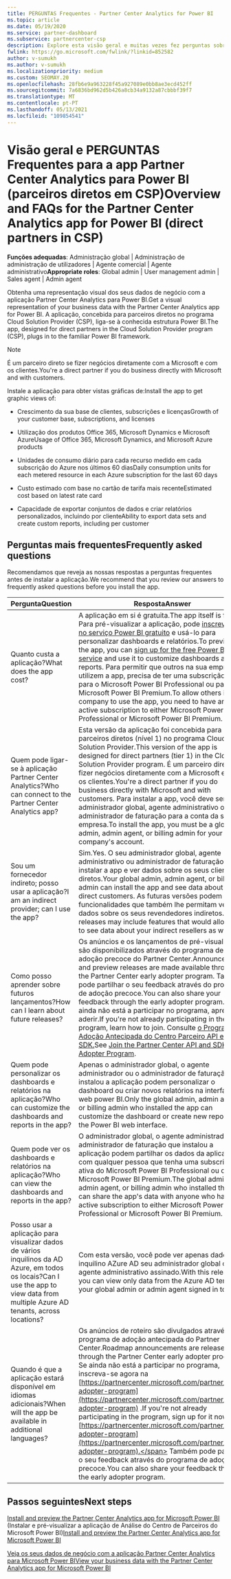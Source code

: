 ```yaml
---
title: PERGUNTAS Frequentes - Partner Center Analytics for Power BI
ms.topic: article
ms.date: 05/19/2020
ms.service: partner-dashboard
ms.subservice: partnercenter-csp
description: Explore esta visão geral e muitas vezes fez perguntas sobre a aplicação Partner Center Analytics para Power BI.
fwlink: https://go.microsoft.com/fwlink/?linkid=852582
author: v-sumukh
ms.author: v-sumukh
ms.localizationpriority: medium
ms.custom: SEOMAY.20
ms.openlocfilehash: 28fb6e9a963228f45a927089e0bb8ae3ecd452ff
ms.sourcegitcommit: 7a6836bd962d5b426a8cb34a9132a87cbbbf39f7
ms.translationtype: MT
ms.contentlocale: pt-PT
ms.lasthandoff: 05/13/2021
ms.locfileid: "109854541"
---
```

# <a name="overview-and-faqs-for-the-partner-center-analytics-app-for-power-bi-direct-partners-in-csp"></a><span data-ttu-id="e3129-103">Visão geral e PERGUNTAS Frequentes para a app Partner Center Analytics para Power BI (parceiros diretos em CSP)</span><span class="sxs-lookup"><span data-stu-id="e3129-103">Overview and FAQs for the Partner Center Analytics app for Power BI (direct partners in CSP)</span></span>



<span data-ttu-id="e3129-104">**Funções adequadas**: Administração global | Administração de administração de utilizadores | Agente comercial | Agente administrativo</span><span class="sxs-lookup"><span data-stu-id="e3129-104">**Appropriate roles**: Global admin | User management admin | Sales agent | Admin agent</span></span>

<span data-ttu-id="e3129-105">Obtenha uma representação visual dos seus dados de negócio com a aplicação Partner Center Analytics para Power BI.</span><span class="sxs-lookup"><span data-stu-id="e3129-105">Get a visual representation of your business data with the Partner Center Analytics app for Power BI.</span></span> <span data-ttu-id="e3129-106">A aplicação, concebida para parceiros diretos no programa Cloud Solution Provider (CSP), liga-se à conhecida estrutura Power BI.</span><span class="sxs-lookup"><span data-stu-id="e3129-106">The app, designed for direct partners in the Cloud Solution Provider program (CSP), plugs in to the familiar Power BI framework.</span></span>

> [!NOTE]  
> <span data-ttu-id="e3129-107">É um parceiro direto se fizer negócios diretamente com a Microsoft e com os clientes.</span><span class="sxs-lookup"><span data-stu-id="e3129-107">You're a direct partner if you do business directly with Microsoft and with customers.</span></span>

<span data-ttu-id="e3129-108">Instale a aplicação para obter vistas gráficas de:</span><span class="sxs-lookup"><span data-stu-id="e3129-108">Install the app to get graphic views of:</span></span>

- <span data-ttu-id="e3129-109">Crescimento da sua base de clientes, subscrições e licenças</span><span class="sxs-lookup"><span data-stu-id="e3129-109">Growth of your customer base, subscriptions, and licenses</span></span>

- <span data-ttu-id="e3129-110">Utilização dos produtos Office 365, Microsoft Dynamics e Microsoft Azure</span><span class="sxs-lookup"><span data-stu-id="e3129-110">Usage of Office 365, Microsoft Dynamics, and Microsoft Azure products</span></span>

- <span data-ttu-id="e3129-111">Unidades de consumo diário para cada recurso medido em cada subscrição do Azure nos últimos 60 dias</span><span class="sxs-lookup"><span data-stu-id="e3129-111">Daily consumption units for each metered resource in each Azure subscription for the last 60 days</span></span>

- <span data-ttu-id="e3129-112">Custo estimado com base no cartão de tarifa mais recente</span><span class="sxs-lookup"><span data-stu-id="e3129-112">Estimated cost based on latest rate card</span></span>

- <span data-ttu-id="e3129-113">Capacidade de exportar conjuntos de dados e criar relatórios personalizados, incluindo por cliente</span><span class="sxs-lookup"><span data-stu-id="e3129-113">Ability to export data sets and create custom reports, including per customer</span></span>

## <a name="frequently-asked-questions"></a><span data-ttu-id="e3129-114">Perguntas mais frequentes</span><span class="sxs-lookup"><span data-stu-id="e3129-114">Frequently asked questions</span></span>

<span data-ttu-id="e3129-115">Recomendamos que reveja as nossas respostas a perguntas frequentes antes de instalar a aplicação.</span><span class="sxs-lookup"><span data-stu-id="e3129-115">We recommend that you review our answers to frequently asked questions before you install the app.</span></span>

| <span data-ttu-id="e3129-116">**Pergunta**</span><span class="sxs-lookup"><span data-stu-id="e3129-116">**Question**</span></span> | <span data-ttu-id="e3129-117">**Resposta**</span><span class="sxs-lookup"><span data-stu-id="e3129-117">**Answer**</span></span> |
| --- | ---------- |
| <span data-ttu-id="e3129-118">Quanto custa a aplicação?</span><span class="sxs-lookup"><span data-stu-id="e3129-118">What does the app cost?</span></span> | <span data-ttu-id="e3129-119">A aplicação em si é gratuita.</span><span class="sxs-lookup"><span data-stu-id="e3129-119">The app itself is free.</span></span> <span data-ttu-id="e3129-120">Para pré-visualizar a aplicação, pode [inscrever-se no serviço Power BI gratuito](https://go.microsoft.com/fwlink/p/?linkid=845347) e usá-lo para personalizar dashboards e relatórios.</span><span class="sxs-lookup"><span data-stu-id="e3129-120">To preview the app, you can [sign up for the free Power BI service](https://go.microsoft.com/fwlink/p/?linkid=845347) and use it to customize dashboards and reports.</span></span> <span data-ttu-id="e3129-121">Para permitir que outros na sua empresa utilizem a app, precisa de ter uma subscrição ativa para o Microsoft Power BI Professional ou para o Microsoft Power BI Premium.</span><span class="sxs-lookup"><span data-stu-id="e3129-121">To allow others in your company to use the app, you need to have an active subscription to either Microsoft Power BI Professional or Microsoft Power BI Premium.</span></span> |
| <span data-ttu-id="e3129-122">Quem pode ligar-se à aplicação Partner Center Analytics?</span><span class="sxs-lookup"><span data-stu-id="e3129-122">Who can connect to the Partner Center Analytics app?</span></span> | <span data-ttu-id="e3129-123">Esta versão da aplicação foi concebida para parceiros diretos (nível 1) no programa Cloud Solution Provider.</span><span class="sxs-lookup"><span data-stu-id="e3129-123">This version of the app is designed for direct partners (tier 1) in the Cloud Solution Provider program.</span></span> <span data-ttu-id="e3129-124">É um parceiro direto se fizer negócios diretamente com a Microsoft e com os clientes.</span><span class="sxs-lookup"><span data-stu-id="e3129-124">You're a direct partner if you do business directly with Microsoft and with customers.</span></span> <span data-ttu-id="e3129-125">Para instalar a app, você deve ser um administrador global, agente administrativo ou administrador de faturação para a conta da sua empresa.</span><span class="sxs-lookup"><span data-stu-id="e3129-125">To install the app, you must be a global admin, admin agent, or billing admin for your company's account.</span></span> |
| <span data-ttu-id="e3129-126">Sou um fornecedor indireto; posso usar a aplicação?</span><span class="sxs-lookup"><span data-stu-id="e3129-126">I am an indirect provider; can I use the app?</span></span> | <span data-ttu-id="e3129-127">Sim.</span><span class="sxs-lookup"><span data-stu-id="e3129-127">Yes.</span></span> <span data-ttu-id="e3129-128">O seu administrador global, agente administrativo ou administrador de faturação pode instalar a app e ver dados sobre os seus clientes diretos.</span><span class="sxs-lookup"><span data-stu-id="e3129-128">Your global admin, admin agent, or billing admin can install the app and see data about your direct customers.</span></span> <span data-ttu-id="e3129-129">As futuras versões podem incluir funcionalidades que também lhe permitam ver dados sobre os seus revendedores indiretos.</span><span class="sxs-lookup"><span data-stu-id="e3129-129">Future releases may include features that would allow you to see data about your indirect resellers as well.</span></span> |
| <span data-ttu-id="e3129-130">Como posso aprender sobre futuros lançamentos?</span><span class="sxs-lookup"><span data-stu-id="e3129-130">How can I learn about future releases?</span></span> | <span data-ttu-id="e3129-131">Os anúncios e os lançamentos de pré-visualização são disponibilizados através do programa de adoção precoce do Partner Center.</span><span class="sxs-lookup"><span data-stu-id="e3129-131">Announcements and preview releases are made available through the Partner Center early adopter program.</span></span> <span data-ttu-id="e3129-132">Também pode partilhar o seu feedback através do programa de adoção precoce.</span><span class="sxs-lookup"><span data-stu-id="e3129-132">You can also share your feedback through the early adopter program.</span></span> <span data-ttu-id="e3129-133">Se ainda não está a participar no programa, aprenda a aderir.</span><span class="sxs-lookup"><span data-stu-id="e3129-133">If you're not already participating in the program, learn how to join.</span></span> <span data-ttu-id="e3129-134">Consulte [o Programa de Adoção Antecipada do Centro Parceiro API e SDK.](/partner-center/develop/early-adopter-program)</span><span class="sxs-lookup"><span data-stu-id="e3129-134">See [Join the Partner Center API and SDK Early Adopter Program](/partner-center/develop/early-adopter-program).</span></span>  |
| <span data-ttu-id="e3129-135">Quem pode personalizar os dashboards e relatórios na aplicação?</span><span class="sxs-lookup"><span data-stu-id="e3129-135">Who can customize the dashboards and reports in the app?</span></span> | <span data-ttu-id="e3129-136">Apenas o administrador global, o agente administrador ou o administrador de faturação que instalou a aplicação podem personalizar o dashboard ou criar novos relatórios na interface web power BI.</span><span class="sxs-lookup"><span data-stu-id="e3129-136">Only the global admin, admin agent, or billing admin who installed the app can customize the dashboard or create new reports in the Power BI web interface.</span></span> |
| <span data-ttu-id="e3129-137">Quem pode ver os dashboards e relatórios na aplicação?</span><span class="sxs-lookup"><span data-stu-id="e3129-137">Who can view the dashboards and reports in the app?</span></span> | <span data-ttu-id="e3129-138">O administrador global, o agente administrador ou administrador de faturação que instalou a aplicação podem partilhar os dados da aplicação com qualquer pessoa que tenha uma subscrição ativa do Microsoft Power BI Professional ou do Microsoft Power BI Premium.</span><span class="sxs-lookup"><span data-stu-id="e3129-138">The global admin, admin agent, or billing admin who installed the app can share the app's data with anyone who has an active subscription to either Microsoft Power BI Professional or Microsoft Power BI Premium.</span></span> |
| <span data-ttu-id="e3129-139">Posso usar a aplicação para visualizar dados de vários inquilinos da AD Azure, em todos os locais?</span><span class="sxs-lookup"><span data-stu-id="e3129-139">Can I use the app to view data from multiple Azure AD tenants, across locations?</span></span> | <span data-ttu-id="e3129-140">Com esta versão, você pode ver apenas dados do inquilino AZure AD seu administrador global ou agente administrativo assinado.</span><span class="sxs-lookup"><span data-stu-id="e3129-140">With this release, you can view only data from the Azure AD tenant your global admin or admin agent signed in to.</span></span> | 
| <span data-ttu-id="e3129-141">Quando é que a aplicação estará disponível em idiomas adicionais?</span><span class="sxs-lookup"><span data-stu-id="e3129-141">When will the app be available in additional languages?</span></span> | <span data-ttu-id="e3129-142">Os anúncios de roteiro são divulgados através do programa de adoção antecipada do Partner Center.</span><span class="sxs-lookup"><span data-stu-id="e3129-142">Roadmap announcements are released through the Partner Center early adopter program.</span></span> <span data-ttu-id="e3129-143">Se ainda não está a participar no programa, inscreva-se agora na [https://partnercenter.microsoft.com/partner/early-adopter-program](https://partnercenter.microsoft.com/partner/early-adopter-program) .</span><span class="sxs-lookup"><span data-stu-id="e3129-143">If you're not already participating in the program, sign up for it now at [https://partnercenter.microsoft.com/partner/early-adopter-program](https://partnercenter.microsoft.com/partner/early-adopter-program).</span></span> <span data-ttu-id="e3129-144">Também pode partilhar o seu feedback através do programa de adoção precoce.</span><span class="sxs-lookup"><span data-stu-id="e3129-144">You can also share your feedback through the early adopter program.</span></span> | 



## <a name="next-steps"></a><span data-ttu-id="e3129-145">Passos seguintes</span><span class="sxs-lookup"><span data-stu-id="e3129-145">Next steps</span></span>

<span data-ttu-id="e3129-146">[Install and preview the Partner Center Analytics app for Microsoft Power BI](power-bi-app-for-direct-partners-install.md) (Instalar e pré-visualizar a aplicação de Análise do Centro de Parceiros do Microsoft Power BI)</span><span class="sxs-lookup"><span data-stu-id="e3129-146">[Install and preview the Partner Center Analytics app for Microsoft Power BI](power-bi-app-for-direct-partners-install.md)</span></span>

[<span data-ttu-id="e3129-147">Veja os seus dados de negócio com a aplicação Partner Center Analytics para Microsoft Power BI</span><span class="sxs-lookup"><span data-stu-id="e3129-147">View your business data with the Partner Center Analytics app for Microsoft Power BI</span></span>](power-bi-app-for-direct-partners-use.md)